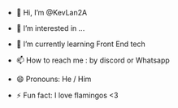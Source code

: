 - 👋 Hi, I’m @KevLan2A
- 👀 I’m interested in ...
- 🌱 I’m currently learning Front End tech 

- 📫 How to reach me : by discord or Whatsapp 
- 😄 Pronouns: He / Him
- ⚡ Fun fact: I love flamingos <3

<!---
KevLan2A/KevLan2A is a ✨ special ✨ repository because its `README.md` (this file) appears on your GitHub profile.
You can click the Preview link to take a look at your changes.
--->
